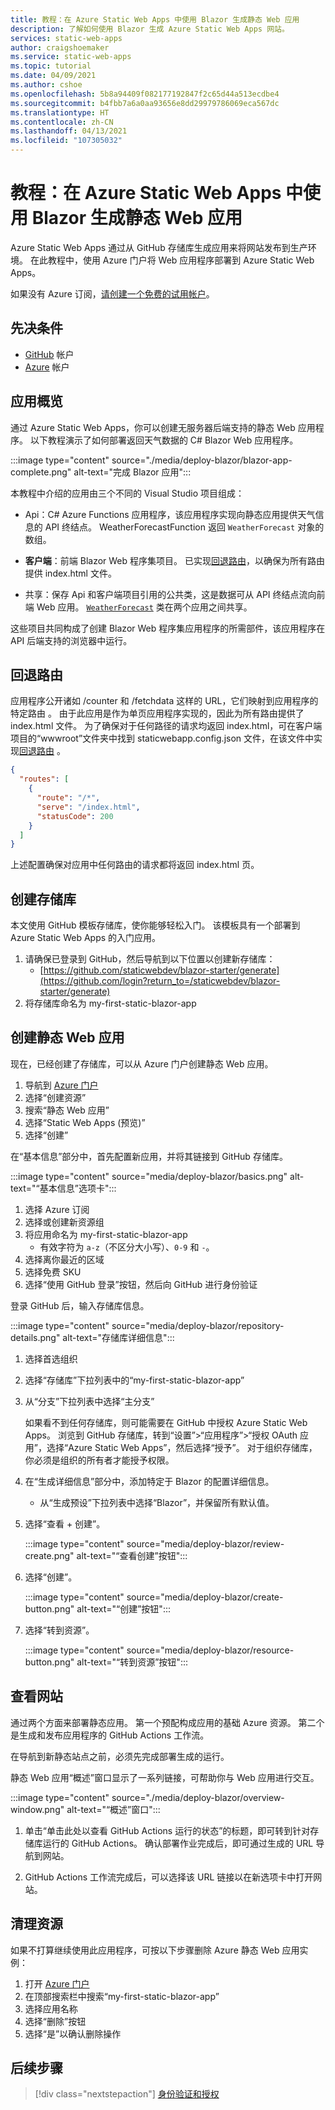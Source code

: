 ```yaml
---
title: 教程：在 Azure Static Web Apps 中使用 Blazor 生成静态 Web 应用
description: 了解如何使用 Blazor 生成 Azure Static Web Apps 网站。
services: static-web-apps
author: craigshoemaker
ms.service: static-web-apps
ms.topic: tutorial
ms.date: 04/09/2021
ms.author: cshoe
ms.openlocfilehash: 5b8a94409f082177192847f2c65d44a513ecdbe4
ms.sourcegitcommit: b4fbb7a6a0aa93656e8dd29979786069eca567dc
ms.translationtype: HT
ms.contentlocale: zh-CN
ms.lasthandoff: 04/13/2021
ms.locfileid: "107305032"
---
```

# <a name="tutorial-building-a-static-web-app-with-blazor-in-azure-static-web-apps"></a>教程：在 Azure Static Web Apps 中使用 Blazor 生成静态 Web 应用

Azure Static Web Apps 通过从 GitHub 存储库生成应用来将网站发布到生产环境。 在此教程中，使用 Azure 门户将 Web 应用程序部署到 Azure Static Web Apps。

如果没有 Azure 订阅，[请创建一个免费的试用帐户](https://azure.microsoft.com/free)。

## <a name="prerequisites"></a>先决条件

- [GitHub](https://github.com) 帐户
- [Azure](https://portal.azure.com) 帐户

## <a name="application-overview"></a>应用概览

通过 Azure Static Web Apps，你可以创建无服务器后端支持的静态 Web 应用程序。 以下教程演示了如何部署返回天气数据的 C# Blazor Web 应用程序。

:::image type="content" source="./media/deploy-blazor/blazor-app-complete.png" alt-text="完成 Blazor 应用":::

本教程中介绍的应用由三个不同的 Visual Studio 项目组成：

- Api：C# Azure Functions 应用程序，该应用程序实现向静态应用提供天气信息的 API 终结点。 WeatherForecastFunction 返回 `WeatherForecast` 对象的数组。

- **客户端**：前端 Blazor Web 程序集项目。 已实现[回退路由](#fallback-route)，以确保为所有路由提供 index.html 文件。

- 共享：保存 Api 和客户端项目引用的公共类，这是数据可从 API 终结点流向前端 Web 应用。 [`WeatherForecast`](https://github.com/staticwebdev/blazor-starter/blob/main/Shared/WeatherForecast.cs) 类在两个应用之间共享。

这些项目共同构成了创建 Blazor Web 程序集应用程序的所需部件，该应用程序在 API 后端支持的浏览器中运行。

## <a name="fallback-route"></a>回退路由

应用程序公开诸如 /counter 和 /fetchdata 这样的 URL，它们映射到应用程序的特定路由 。 由于此应用是作为单页应用程序实现的，因此为所有路由提供了 index.html 文件。 为了确保对于任何路径的请求均返回 index.html，可在客户端项目的“wwwroot”文件夹中找到 staticwebapp.config.json 文件，在该文件中实现[回退路由](./routes.md#fallback-routes)  。

```json
{
  "routes": [
    {
      "route": "/*",
      "serve": "/index.html",
      "statusCode": 200
    }
  ]
}
```

上述配置确保对应用中任何路由的请求都将返回 index.html 页。

## <a name="create-a-repository"></a>创建存储库

本文使用 GitHub 模板存储库，使你能够轻松入门。 该模板具有一个部署到 Azure Static Web Apps 的入门应用。

1. 请确保已登录到 GitHub，然后导航到以下位置以创建新存储库：
   - [https://github.com/staticwebdev/blazor-starter/generate](https://github.com/login?return_to=/staticwebdev/blazor-starter/generate)
1. 将存储库命名为 my-first-static-blazor-app

## <a name="create-a-static-web-app"></a>创建静态 Web 应用

现在，已经创建了存储库，可以从 Azure 门户创建静态 Web 应用。

1. 导航到 [Azure 门户](https://portal.azure.com)
1. 选择“创建资源”
1. 搜索“静态 Web 应用”
1. 选择“Static Web Apps (预览)”
1. 选择“创建”

在“基本信息”部分中，首先配置新应用，并将其链接到 GitHub 存储库。

:::image type="content" source="media/deploy-blazor/basics.png" alt-text="“基本信息”选项卡":::

1. 选择 Azure 订阅
1. 选择或创建新资源组
1. 将应用命名为 my-first-static-blazor-app
   - 有效字符为 `a-z`（不区分大小写）、`0-9` 和 `-`。
1. 选择离你最近的区域
1. 选择免费 SKU
1. 选择“使用 GitHub 登录”按钮，然后向 GitHub 进行身份验证

登录 GitHub 后，输入存储库信息。

:::image type="content" source="media/deploy-blazor/repository-details.png" alt-text="存储库详细信息":::

1. 选择首选组织
1. 选择“存储库”下拉列表中的“my-first-static-blazor-app”
1. 从“分支”下拉列表中选择“主分支”

   如果看不到任何存储库，则可能需要在 GitHub 中授权 Azure Static Web Apps。 浏览到 GitHub 存储库，转到“设置”>“应用程序”>“授权 OAuth 应用”，选择“Azure Static Web Apps”，然后选择“授予”。 对于组织存储库，你必须是组织的所有者才能授予权限。

1. 在“生成详细信息”部分中，添加特定于 Blazor 的配置详细信息。

   - 从“生成预设”下拉列表中选择“Blazor”，并保留所有默认值。

1. 选择“查看 + 创建”。

   :::image type="content" source="media/deploy-blazor/review-create.png" alt-text="“查看创建”按钮":::

1. 选择“创建”。

   :::image type="content" source="media/deploy-blazor/create-button.png" alt-text="“创建”按钮":::

1. 选择“转到资源”。

   :::image type="content" source="media/deploy-blazor/resource-button.png" alt-text="“转到资源”按钮":::

## <a name="view-the-website"></a>查看网站

通过两个方面来部署静态应用。 第一个预配构成应用的基础 Azure 资源。 第二个是生成和发布应用程序的 GitHub Actions 工作流。

在导航到新静态站点之前，必须先完成部署生成的运行。

静态 Web 应用“概述”窗口显示了一系列链接，可帮助你与 Web 应用进行交互。

:::image type="content" source="./media/deploy-blazor/overview-window.png" alt-text="“概述”窗口":::

1. 单击“单击此处以查看 GitHub Actions 运行的状态”的标题，即可转到针对存储库运行的 GitHub Actions。 确认部署作业完成后，即可通过生成的 URL 导航到网站。

2. GitHub Actions 工作流完成后，可以选择该 URL 链接以在新选项卡中打开网站。

## <a name="clean-up-resources"></a>清理资源

如果不打算继续使用此应用程序，可按以下步骤删除 Azure 静态 Web 应用实例：

1. 打开 [Azure 门户](https://portal.azure.com)
1. 在顶部搜索栏中搜索“my-first-static-blazor-app”
1. 选择应用名称
1. 选择“删除”按钮
1. 选择“是”以确认删除操作

## <a name="next-steps"></a>后续步骤

> [!div class="nextstepaction"]
> [身份验证和授权](./authentication-authorization.md)
